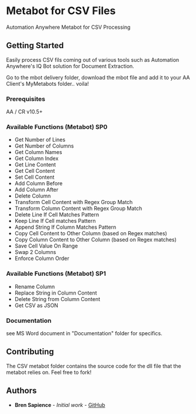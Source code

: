 # Metabot for CSV Files

Automation Anywhere Metabot for CSV Processing

## Getting Started

Easily process CSV fils coming out of various tools such as Automation Anywhere's IQ Bot solution for Document Extraction.

Go to the mbot delivery folder, download the mbot file and add it to your AA Client's MyMetabots folder.. voila!

### Prerequisites

AA / CR v10.5+


### Available Functions (Metabot) SP0

* Get Number of Lines
* Get Number of Columns
* Get Column Names
* Get Column Index
* Get Line Content
* Get Cell Content
* Set Cell Content
* Add Column Before
* Add Column After
* Delete Column
* Transform Cell Content with Regex Group Match
* Transform Column Content with Regex Group Match
* Delete Line If Cell Matches Pattern
* Keep Line If Cell matches Pattern
* Append String If Column Matches Pattern
* Copy Cell Content to Other Column (based on Regex matches)
* Copy Column Content to Other Column (based on Regex matches)
* Save Cell Value On Range
* Swap 2 Columns
* Enforce Column Order

### Available Functions (Metabot) SP1

* Rename Column
* Replace String in Column Content
* Delete String from Column Content
* Get CSV as JSON

### Documentation

see MS Word document in "Documentation" folder for specifics.

## Contributing

The CSV metabot folder contains the source code for the dll file that the metabot relies on. Feel free to fork!


## Authors

* **Bren Sapience** - *Initial work* - [GitHub](https://github.com/BrendanSapience)


